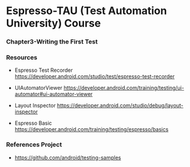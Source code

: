 # Espresso-TAU (Test Automation University) Course 

### Chapter3-Writing the First Test

### Resources
- Espresso Test Recorder
https://developer.android.com/studio/test/espresso-test-recorder

- UIAutomatorViewer
https://developer.android.com/training/testing/ui-automator#ui-automator-viewer

- Layout Inspector
https://developer.android.com/studio/debug/layout-inspector

- Espresso Basic
https://developer.android.com/training/testing/espresso/basics

### References Project
- https://github.com/android/testing-samples

